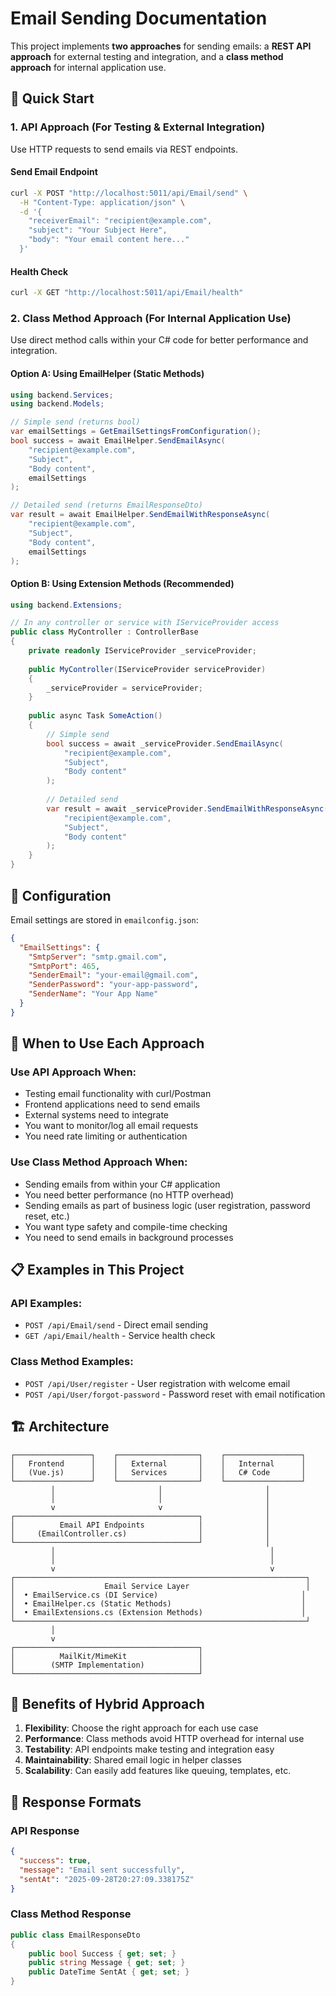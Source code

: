 # Email Sending Documentation

This project implements **two approaches** for sending emails: a **REST API approach** for external testing and integration, and a **class method approach** for internal application use.

## 🚀 Quick Start

### 1. API Approach (For Testing & External Integration)

Use HTTP requests to send emails via REST endpoints.

#### Send Email Endpoint
```bash
curl -X POST "http://localhost:5011/api/Email/send" \
  -H "Content-Type: application/json" \
  -d '{
    "receiverEmail": "recipient@example.com",
    "subject": "Your Subject Here",
    "body": "Your email content here..."
  }'
```

#### Health Check
```bash
curl -X GET "http://localhost:5011/api/Email/health"
```

### 2. Class Method Approach (For Internal Application Use)

Use direct method calls within your C# code for better performance and integration.

#### Option A: Using EmailHelper (Static Methods)
```csharp
using backend.Services;
using backend.Models;

// Simple send (returns bool)
var emailSettings = GetEmailSettingsFromConfiguration();
bool success = await EmailHelper.SendEmailAsync(
    "recipient@example.com",
    "Subject",
    "Body content",
    emailSettings
);

// Detailed send (returns EmailResponseDto)
var result = await EmailHelper.SendEmailWithResponseAsync(
    "recipient@example.com",
    "Subject", 
    "Body content",
    emailSettings
);
```

#### Option B: Using Extension Methods (Recommended)
```csharp
using backend.Extensions;

// In any controller or service with IServiceProvider access
public class MyController : ControllerBase
{
    private readonly IServiceProvider _serviceProvider;
    
    public MyController(IServiceProvider serviceProvider)
    {
        _serviceProvider = serviceProvider;
    }
    
    public async Task SomeAction()
    {
        // Simple send
        bool success = await _serviceProvider.SendEmailAsync(
            "recipient@example.com",
            "Subject",
            "Body content"
        );
        
        // Detailed send
        var result = await _serviceProvider.SendEmailWithResponseAsync(
            "recipient@example.com",
            "Subject",
            "Body content"
        );
    }
}
```

## 📁 Configuration

Email settings are stored in `emailconfig.json`:

```json
{
  "EmailSettings": {
    "SmtpServer": "smtp.gmail.com",
    "SmtpPort": 465,
    "SenderEmail": "your-email@gmail.com",
    "SenderPassword": "your-app-password",
    "SenderName": "Your App Name"
  }
}
```

## 🎯 When to Use Each Approach

### Use API Approach When:
- Testing email functionality with curl/Postman
- Frontend applications need to send emails
- External systems need to integrate
- You want to monitor/log all email requests
- You need rate limiting or authentication

### Use Class Method Approach When:
- Sending emails from within your C# application
- You need better performance (no HTTP overhead)
- Sending emails as part of business logic (user registration, password reset, etc.)
- You want type safety and compile-time checking
- You need to send emails in background processes

## 📋 Examples in This Project

### API Examples:
- `POST /api/Email/send` - Direct email sending
- `GET /api/Email/health` - Service health check

### Class Method Examples:
- `POST /api/User/register` - User registration with welcome email
- `POST /api/User/forgot-password` - Password reset with email notification

## 🏗️ Architecture

```
┌─────────────────┐    ┌──────────────────┐    ┌─────────────────┐
│   Frontend      │    │   External       │    │   Internal      │
│   (Vue.js)      │    │   Services       │    │   C# Code       │
└─────────────────┘    └──────────────────┘    └─────────────────┘
         │                       │                       │
         │                       │                       │
         v                       v                       │
┌─────────────────────────────────────────┐              │
│          Email API Endpoints            │              │
│     (EmailController.cs)                │              │
└─────────────────────────────────────────┘              │
         │                                                │
         │                                                │
         v                                                v
┌─────────────────────────────────────────────────────────────────┐
│                    Email Service Layer                          │
│  • EmailService.cs (DI Service)                                │
│  • EmailHelper.cs (Static Methods)                             │
│  • EmailExtensions.cs (Extension Methods)                      │
└─────────────────────────────────────────────────────────────────┘
         │
         v
┌─────────────────────────────────────────┐
│          MailKit/MimeKit                │
│        (SMTP Implementation)            │
└─────────────────────────────────────────┘
```

## 🔧 Benefits of Hybrid Approach

1. **Flexibility**: Choose the right approach for each use case
2. **Performance**: Class methods avoid HTTP overhead for internal use
3. **Testability**: API endpoints make testing and integration easy
4. **Maintainability**: Shared email logic in helper classes
5. **Scalability**: Can easily add features like queuing, templates, etc.

## 📝 Response Formats

### API Response
```json
{
  "success": true,
  "message": "Email sent successfully",
  "sentAt": "2025-09-28T20:27:09.338175Z"
}
```

### Class Method Response
```csharp
public class EmailResponseDto
{
    public bool Success { get; set; }
    public string Message { get; set; }
    public DateTime SentAt { get; set; }
}
```

